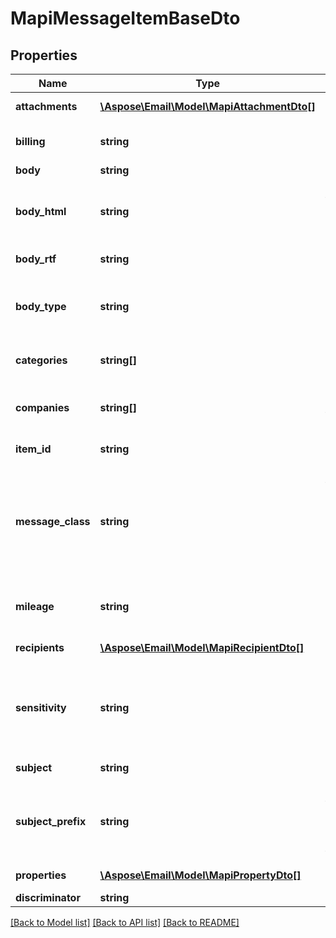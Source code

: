 # MapiMessageItemBaseDto

## Properties
Name | Type | Description | Notes
------------ | ------------- | ------------- | -------------
**attachments** | [**\Aspose\Email\Model\MapiAttachmentDto[]**](MapiAttachmentDto.md) | Message item attachments. | [optional] 
**billing** | **string** | Billing information associated with an item. | [optional] 
**body** | **string** | Message text. | [optional] 
**body_html** | **string** | Gets the BodyRtf of the message converted to HTML, if present, otherwise an empty string. | [optional] 
**body_rtf** | **string** | RTF formatted message text. | [optional] 
**body_type** | **string** | The content type of message body. Enum, available values: PlainText, Html, Rtf | 
**categories** | **string[]** | Contains keywords or categories for the message object. | [optional] 
**companies** | **string[]** | Contains the names of the companies that are associated with an item. | [optional] 
**item_id** | **string** | The item id, uses with a server. | [optional] 
**message_class** | **string** | Case-sensitive string that identifies the sender-defined message class, such as IPM.Note. The message class specifies the type, purpose, or content of the message. | [optional] 
**mileage** | **string** | Contains the mileage information that is associated with an item. | [optional] 
**recipients** | [**\Aspose\Email\Model\MapiRecipientDto[]**](MapiRecipientDto.md) | Recipients of the message. | [optional] 
**sensitivity** | **string** | Contains values that indicate the message sensitivity. Enum, available values: None, Personal, Private, CompanyConfidential | 
**subject** | **string** | Subject of the message. | [optional] 
**subject_prefix** | **string** | Subject prefix that typically indicates some action on a message, such as \"FW: \" for forwarding. | [optional] 
**properties** | [**\Aspose\Email\Model\MapiPropertyDto[]**](MapiPropertyDto.md) | List of MAPI properties | [optional] 
**discriminator** | **string** |  | 



[[Back to Model list]](README.md#documentation-for-models) [[Back to API list]](README.md#documentation-for-api-endpoints) [[Back to README]](README.md)


